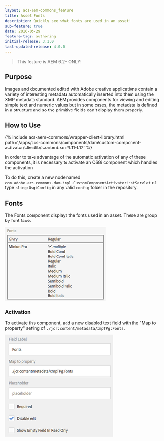 ```yaml
---
layout: acs-aem-commons_feature
title: Asset Fonts
description: Quickly see what fonts are used in an asset!
sub-feature: true
date: 2016-05-29
feature-tags: authoring
initial-release: 3.1.0
last-updated-release: 4.0.0
---
```


> This feature is AEM 6.2+ ONLY!

## Purpose

Images and documented edited with Adobe creative applications contain a variety of interesting metadata automatically inserted into them using the XMP metadata standard. AEM provides components for viewing and editing simple text and numeric values but in some cases, the metadata is defined in a structure and so the primitive fields can't display them properly.

## How to Use

{% include acs-aem-commons/wrapper-client-library.html path='/apps/acs-commons/components/dam/custom-component-activator/clientlib/.content.xml#L11-L17' %}

In order to take advantage of the automatic activation of any of these components, it is necessary to activate an OSGi component which handles the activation.

To do this, create a new node named `com.adobe.acs.commons.dam.impl.CustomComponentActivatorListServlet` of type `sling:OsgiConfig` in any valid `config` folder in the repository.

## Fonts

The Fonts component displays the fonts used in an asset. These are group by font face.

![Fonts](images/fonts.png)

### Activation

To activate this component, add a new disabled text field with the "Map to property" setting of `./jcr:content/metadata/xmpTPg:Fonts`.

![Fonts Activation](images/fonts-activation.png)
